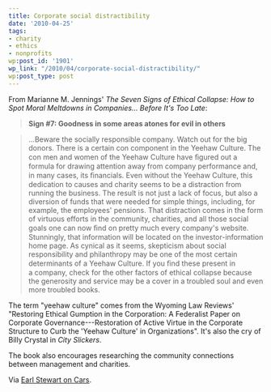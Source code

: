 ```yaml
---
title: Corporate social distractibility
date: '2010-04-25'
tags:
- charity
- ethics
- nonprofits
wp:post_id: '1901'
wp_link: "/2010/04/corporate-social-distractibility/"
wp:post_type: post
---
```


From Marianne M. Jennings' _The Seven Signs of Ethical Collapse: How to Spot Moral Meltdowns in Companies... Before It's Too Late_:

>

> **Sign #7: Goodness in some areas atones for evil in others**

>

>

> ...Beware the socially responsible company. Watch out for the big donors. There is a certain con component in the Yeehaw Culture. The con men and women of the Yeehaw Culture have ﬁgured out a formula for drawing attention away from company performance and, in many cases, its ﬁnancials. Even without the Yeehaw Culture, this dedication to causes and charity seems to be a distraction from running the business. The result is not just a lack of focus, but also a diversion of funds that were needed for simple things, including, for example, the employees' pensions. That distraction comes in the form of virtuous efforts in the community, charities, and all those social goals one can now ﬁnd on pretty much every company's website. Stunningly, that information will be located on the investor-information home page. As cynical as it seems, skepticism about social responsibility and philanthropy may be one of the most certain determinants of a Yeehaw Culture. If you ﬁnd these present in a company, check for the other factors of ethical collapse because the generosity and service may be a cover in a troubled soul and even more troubled books.

The term "yeehaw culture" comes from the Wyoming Law Reviews' "Restoring Ethical Gumption in the Corporation: A Federalist Paper on Corporate Governance---Restoration of Active Virtue in the Corporate Structure to Curb the 'Yeehaw Culture' in Organizations". It's also the cry of Billy Crystal in _City Slickers_.

The book also encourages researching the community connections between management and charities.

Via [Earl Stewart on Cars](http://oncars.blogspot.com/2010/04/ethical-collapse-of-car-dealer_19.html).
